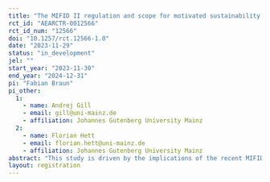```yaml
---
title: "The MIFID II regulation and scope for motivated sustainability investments"
rct_id: "AEARCTR-0012566"
rct_id_num: "12566"
doi: "10.1257/rct.12566-1.0"
date: "2023-11-29"
status: "in_development"
jel: ""
start_year: "2023-11-30"
end_year: "2024-12-31"
pi: "Fabian Braun"
pi_other:
  1:
    - name: Andrej Gill
    - email: gill@uni-mainz.de
    - affiliation: Johannes Gutenberg University Mainz
  2:
    - name: Florian Hett
    - email: florian.hett@uni-mainz.de
    - affiliation: Johannes Gutenberg University Mainz
abstract: "This study is driven by the implications of the recent MIFID II regulation, which requires financial advisors to consider their clients' sustainability preferences and tailor investment recommendations accordingly. The central aim of our research is to examine the extent to which MIFID II allows for motivated reasoning when selecting sustainable investments. Specifically, we investigate if investors' assessment of sustainability criteria is influenced by the potential for financial gains. We conduct an incentivized online experiment on Prolific with 800 participants. Our results shed light on the effectiveness of the MIFID II regulation in capturing sustainability preferences."
layout: registration
---
```


